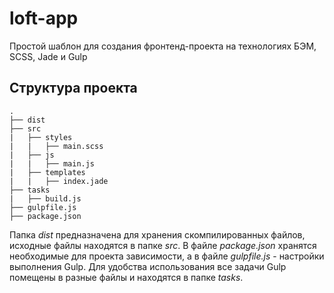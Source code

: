 # loft-app

Простой шаблон для создания фронтенд-проекта на технологиях БЭМ, SCSS, Jade и Gulp

## Структура проекта

    .
    ├── dist
    ├── src
    |   ├── styles
    |   |   ├── main.scss
    |   ├── js
    |   |   ├── main.js
    |   ├── templates
    |   |   ├── index.jade
    ├── tasks
    |   ├── build.js
    ├── gulpfile.js
    ├── package.json

Папка *dist* предназначена для хранения скомпилированных файлов, исходные файлы находятся в папке *src*. В файле *package.json* хранятся необходимые для проекта зависимости, а в файле *gulpfile.js* - настройки выполнения Gulp. Для удобства использования все задачи Gulp помещены в разные файлы и находятся в папке *tasks*.
